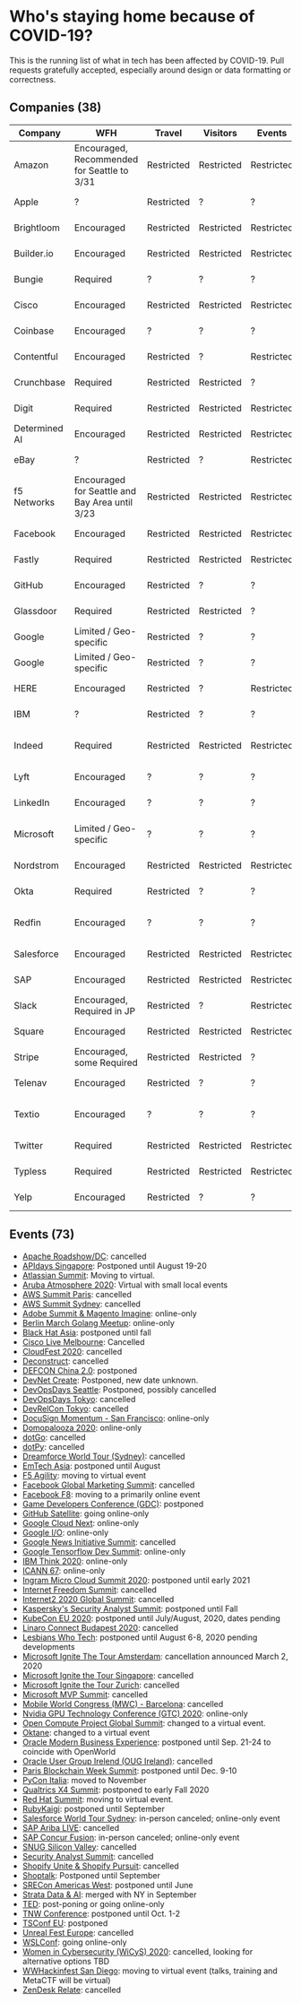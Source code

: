 
# Who's staying home because of COVID-19?

This is the running list of what in tech has been affected by COVID-19. Pull requests gratefully accepted, especially around design or data formatting or correctness.

<a name="companies"></a>
## Companies (38)

|Company|WFH|Travel|Visitors|Events|Updated|Source|
|---|---|---|---|---|---|---|
|Amazon|Encouraged, Recommended for Seattle to 3/31|Restricted|Restricted|Restricted|2020-03-04|https://www.businessinsider.com/companies-asking-employees-to-work-from-home-due-to-coronavirus-2020)|
|Apple|?|Restricted|?|?|2020-03-03||
|Brightloom |Encouraged|Restricted|Restricted|Restricted|2020-03-05||
|Builder.io |Encouraged|Restricted|Restricted|Restricted|2020-03-05||
|Bungie|Required|?|?|?|2020-03-05|https://www.bungie.net/en/Explore/Detail/News/48839|
|Cisco |Encouraged|Restricted|Restricted|Restricted|2020-03-04||
|Coinbase|Encouraged|?|?|?|2020-03-03|https://docs.google.com/document/d/1SRP4dnVCvKB7A5WXrESe-cL51i6_cg5nNGLNld6qch0/edit|
|Contentful|Encouraged|Restricted|?|Restricted|2020-03-05||
|Crunchbase|Required|Restricted|Restricted|?|2020-03-05||
|Digit|Required|Restricted|Restricted|Restricted|2020-03-05||
|Determined AI|Encouraged|Restricted|Restricted|Restricted|2020-03-06||
|eBay|?|Restricted|?|Restricted|2020-03-04||
|f5 Networks|Encouraged for Seattle and Bay Area until 3/23|Restricted|Restricted|Restricted|2020-03-05||
|Facebook|Encouraged|Restricted|Restricted|Restricted|2020-03-05|https://www.geekwire.com/2020/facebook-contractor-seattle-tests-positive-coronavirus-company-closes-office/|
|Fastly|Required|Restricted|Restricted|Restricted|2020-03-01|https://www.fastly.com/blog/exercising-caution-as-covid-19-evolves|
|GitHub|Encouraged|Restricted|?|?|2020-03-04|https://github.blog/2020-03-03-covid-19-update-supporting-our-employees-and-community/|
|Glassdoor|Required|Restricted|Restricted|?|2020-03-05|https://www.glassdoor.com/blog/glassdoor-coronavirus/|
|Google|Limited / Geo-specific|Restricted|?|?|2020-03-03|https://www.theguardian.com/world/2020/mar/04/coronavirus-google-tech-dublin-twitter-work-from-home#maincontent|
|Google|Limited / Geo-specific|Restricted|?|?|2020-03-03|https://www.theguardian.com/world/2020/mar/04/coronavirus-google-tech-dublin-twitter-work-from-home#maincontent|
|HERE|Encouraged|Restricted|?|Restricted|2020-03-05||
|IBM|?|Restricted|?|?|2020-03-05|https://www.theverge.com/2020/3/4/21165449/ibm-coronavirus-suspending-domestic-international-travel|
|Indeed|Required|Restricted|Restricted|Restricted|2020-03-04|https://www.kvue.com/article/news/health/indeed-coronavirus-work-from-home/269-79c7797f-4d60-41df-bd9b-8b6bc25d9f3f|
|Lyft|Encouraged|?|?|?|2020-03-04||
|LinkedIn|Encouraged|?|?|?|2020-03-05|https://www.businessinsider.com/linkedin-tells-employees-to-work-from-home-over-coronavirus-concerns-2020-3|
|Microsoft|Limited / Geo-specific|?|?|?|2020-03-03|https://www.theverge.com/2020/3/4/21164522/microsoft-coronavirus-response-comment-employees-memo-work-from-home|
|Nordstrom|Encouraged|Restricted|Restricted|Restricted|2020-03-04|https://www.geekwire.com/2020/coronavirus-live-updates-seattle-tech-community-grappling-covid-19/|
|Okta|Required  |Restricted|?|?|2020-03-05||
|Redfin|Encouraged|?|?|?|2020-03-04|https://www.seattletimes.com/business/some-seattle-tech-companies-tell-employees-to-work-from-home-to-slow-spread-of-coronavirus/|
|Salesforce|Encouraged|Restricted|Restricted|Restricted|2020-03-03|https://www.salesforce.com/blog/2020/03/safety-and-wellbeing-those-around-you.html|
|SAP|Encouraged|Restricted|Restricted|Restricted|2020-03-05||
|Slack|Encouraged, Required in JP|Restricted|?|Restricted|2020-03-04||
|Square|Encouraged|Restricted|Restricted|Restricted|2020-03-03|https://twitter.com/zamosta/status/1234658276781912064|
|Stripe|Encouraged, some Required|Restricted|Restricted|?|2020-02-29|https://stripe.com/newsroom/news/covid-19|
|Telenav|Encouraged|Restricted|?|?|2020-03-05|https://twitter.com/Telenav/status/1233227569249390592|
|Textio|Encouraged|?|?|?|2020-03-04|https://www.seattletimes.com/business/some-seattle-tech-companies-tell-employees-to-work-from-home-to-slow-spread-of-coronavirus|
|Twitter|Required|Restricted|Restricted|Restricted|2020-03-03|https://blog.twitter.com/en_us/topics/company/2020/keeping-our-employees-and-partners-safe-during-coronavirus.html|
|Typless|Required|Restricted|Restricted|Restricted|2020-03-04|https://typless.com/2020/03/05/switching-to-fully-remote-work/|
|Yelp |Encouraged|Restricted|?|?|2020-03-03||


<a name="events"></a>

## Events (73)

- [Apache Roadshow/DC](https://blogs.apache.org/foundation/entry/notice-on-apache-2020-conferences): cancelled
- [APIdays Singapore](https://www.apidays.co/singapore): Postponed until August 19-20
- [Atlassian Summit](https://www.atlassian.com/company/events/summit): Moving to virtual.
- [Aruba Atmosphere 2020](https://www.atlassian.com/company/events/summit): Virtual with small local events
- [AWS Summit Paris](https://aws.amazon.com/fr/events/summits/paris/): cancelled
- [AWS Summit Sydney](https://aws.amazon.com/events/summits/sydney/): cancelled
- [Adobe Summit & Magento Imagine](https://www.adobe.com/summit.html): online-only
- [Berlin March Golang Meetup](https://www.meetup.com/golang-users-berlin/events/265472557): online-only
- [Black Hat Asia](https://www.blackhat.com/asia-20/travel-updates.html): postponed until fall
- [Cisco Live Melbourne](https://www.ciscolive.com/apjc.html): Cancelled
- [CloudFest 2020](https://www.cloudfest.com/): cancelled
- [Deconstruct](https://www.deconstructconf.com/): cancelled
- [DEFCON China 2.0](https://defcon.org/html/defcon-china-2/dc-cn-2-index.html): postponed
- [DevNet Create](https://developer.cisco.com/devnetcreate/2020/): Postponed, new date unknown.
- [DevOpsDays Seattle](https://twitter.com/DevOpsDaysSEA/status/1235307914908389376): Postponed, possibly cancelled
- [DevOpsDays Tokyo](https://twitter.com/DevOpsDaysTokyo/status/1234433425114722308): cancelled
- [DevRelCon Tokyo](https://tokyo-2020.devrel.net/information/2020/02/13/devrelcon-tokyo-has-canceled_en.html): cancelled
- [DocuSign Momentum - San Francisco](https://momentum.docusign.com/faq): online-only
- [Domopalooza 2020](https://www.domo.com/domopalooza#FAQs): online-only
- [dotGo](https://twitter.com/dotGoEu/status/1234767083369639937): cancelled
- [dotPy](https://twitter.com/dotpy_io/status/1233830965421711360): cancelled
- [Dreamforce World Tour (Sydney)](https://www.arnnet.com.au/article/671175/salesforce-world-tour-sydney-goes-digital-amid-coronavirus-fears/): cancelled
- [EmTech Asia](https://emtechasia.com/): postponed until August
- [F5 Agility](https://www.f5.com/agility): moving to virtual event
- [Facebook Global Marketing Summit](https://www.businessinsider.com/how-facebook-affected-novel-coronavirus-outbreak-2020-2): cancelled
- [Facebook F8](https://developers.facebook.com/blog/post/2020/02/27/important-f8-2020-update/): moving to a primarily online event
- [Game Developers Conference (GDC)](https://www.gdconf.com/news/important-gdc-2020-update): postponed 
- [GitHub Satellite](https://githubsatellite.com/): going online-only
- [Google Cloud Next](https://cloud.withgoogle.com/next/sf/): online-only
- [Google I/O](https://events.google.com/io/): online-only
- [Google News Initiative Summit](http://socialbarrel.com/google-cancels-its-two-day-global-news-initiative-summit-over-coronavirus/123795/): cancelled
- [Google Tensorflow Dev Summit](https://www.tensorflow.org/dev-summit/): online-only
- [IBM Think 2020](https://www.ibm.com/events/think/): online-only
- [ICANN 67](https://www.icann.org/news/announcement-2020-02-19-en): online-only
- [Ingram Micro Cloud Summit 2020](https://www.ingrammicrocloud.com/press-releases/ingram-micro-cloud-postpones-cloud-summit-2020-early-2021/): postponed until early 2021
- [Internet Freedom Summit](https://internetfreedomfestival.org/wiki/index.php/Cancellation_of_the_2020_Internet_Freedom_Festival): cancelled
- [Internet2 2020 Global Summit](https://meetings.internet2.edu/2020-global-summit/update-coronavirus/): cancelled
- [Kaspersky's Security Analyst Summit](https://thesascon.com/): postponed until Fall
- [KubeCon EU 2020](https://events.linuxfoundation.org/kubecon-cloudnativecon-europe/attend/novel-coronavirus-update/): postponed until July/August, 2020, dates pending
- [Linaro Connect Budapest 2020](https://www.linaro.org/blog/linaro-connect-budapest-2020-cancelled/): cancelled
- [Lesbians Who Tech](https://twitter.com/ArlanWasHere/status/1234622619867066368?s=20): postponed until August 6-8, 2020 pending developments
- [Microsoft Ignite The Tour Amsterdam](https://www.microsoft.com/nl-nl/ignite-the-tour/amsterdam): cancellation announced March 2, 2020
- [Microsoft Ignite the Tour Singapore](https://www.microsoft.com/en-sg/ignite-the-tour/singapore): cancelled
- [Microsoft Ignite the Tour Zurich](https://www.microsoft.com/de-ch/ignite-the-tour/zurich): cancelled
- [Microsoft MVP Summit](https://www.geekwire.com/2020/microsoft-cancels-mvp-summit-due-coronavirus-outbreak-seattle-area/): cancelled
- [Mobile World Congress (MWC) - Barcelona](https://www.mwcbarcelona.com/gsma-statement-on-mwc-2020/): cancelled
- [Nvidia GPU Technology Conference (GTC) 2020](https://www.theverge.com/2020/3/2/21161635/nvidias-gpu-technology-conference-gtc-online-only-coronavirus): online-only
- [Open Compute Project Global Summit](https://www.opencompute.org/blog/we-are-moving-the-2020-ocp-global-summit-to-an-interactive-virtual-global-summit): changed to a virtual event.
- [Oktane](https://www.oktane20.com/): changed to a virtual event
- [Oracle Modern Business Experience](https://www.oracle.com/modern-business-experience/): postponed until Sep. 21-24 to coincide with OpenWorld
- [Oracle User Group Irelend (OUG Ireland)](https://twitter.com/MDWidlake/status/1234864869377216515): cancelled
- [Paris Blockchain Week Summit](https://www.pbwsummit.com/): postponed until Dec. 9-10
- [PyCon Italia](https://pycon.it/en/blog/pycon-11-postponed-to-november): moved to November
- [Qualtrics X4 Summit](https://www.qualtrics.com/x4summit/): postponed to early Fall 2020
- [Red Hat Summit](https://www.redhat.com/en/summit): moving to virtual event.
- [RubyKaigi](https://rubykaigi.org/2020): postponed until September
- [Salesforce World Tour Sydney](https://www.salesforce.com/au/events/worldtour/syd20/overview/): in-person canceled; online-only event
- [SAP Ariba LIVE](https://twitter.com/SAPAriba/status/1235043870250958854?s=20): cancelled
- [SAP Concur Fusion](https://fusion.concur.com/fusion-orlando-announcement): in-person canceled; online-only event
- [SNUG Silicon Valley](https://www.synopsys.com/community/snug/snug-silicon-valley.html): cancelled
- [Security Analyst Summit](https://twitter.com/TheSAScon/status/1234911915773583361): cancelled
- [Shopify Unite & Shopify Pursuit](https://www.shopify.com.au/partners/blog/unite-2020-update): cancelled
- [Shoptalk](https://www.retaildive.com/news/shoptalk-postponed-until-september-on-coronavirus-concerns/573549/): Postponed until September
- [SRECon Americas West](https://www.usenix.org/conferences/coronavirus): postponed until June
- [Strata Data & AI](https://conferences.oreilly.com/strata-data-ai/stai-ca): merged with NY in September
- [TED](https://www.axios.com/scoop-coronavirus-forces-ted-conference-to-delay-or-go-digital-731109d7-8178-49b4-8a16-321f14affe1f.html): post-poning or going online-only
- [TNW Conference](http://inside.thenextweb.com/186795-tnw-reschedules-2020-event-to-october-1-2): postponed until Oct. 1-2
- [TSConf EU](https://twitter.com/tsconfeu/status/1235135186033139713): postponed
- [Unreal Fest Europe](https://www.unrealengine.com/en-US/events/unreal-fest-europe-2020): cancelled
- [WSLConf](https://www.wslconf.dev/): going online-only
- [Women in Cybersecurity (WiCyS) 2020](https://www.wicys.org/): cancelled, looking for alternative options TBD
- [WWHackinfest San Diego](https://twitter.com/strandjs/status/1235648436545847297?s=20): moving to virtual event (talks, training and MetaCTF will be virtual)
- [ZenDesk Relate](https://www.miamiherald.com/news/business/tourism-cruises/article240801336.html): cancelled


